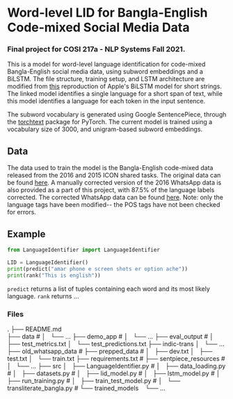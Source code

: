 # Word-level LID for Bangla-English Code-mixed Social Media Data
### Final project for COSI 217a - NLP Systems Fall 2021.

This is a model for word-level language identification for code-mixed Bangla-English social media data, using subword embeddings and a BiLSTM. The file structure, training setup, and LSTM architecture are modified from [this](https://github.com/AU-DIS/LSTM_langid) reproduction of Apple's BiLSTM model for short strings. The linked model identifies a single language for a short span of text, while this model identifies a language for each token in the input sentence.

The subword vocabulary is generated using Google SentencePiece, through the [torchtext](https://pytorch.org/text/stable/data_functional.html) package for PyTorch. The current model is trained using a vocabulary size of 3000, and unigram-based subword embeddings.  

## Data
The data used to train the model is the Bangla-English code-mixed data released from the 2016 and 2015 ICON shared tasks. The original data can be found [here](http://www.amitavadas.com/Code-Mixing.html). A manually corrected version of the 2016 WhatsApp data is also provided as a part of this project, with 87.5% of the language labels corrected. The corrected WhatsApp data can be found [here](https://github.com/aparnadutta/nlp-systems-final/blob/main/data/WA_BN_EN_CR_CORRECTED.txt). Note: only the language tags have been modified-- the POS tags have not been checked for errors.


## Example
```python
from LanguageIdentifier import LanguageIdentifier

LID = LanguageIdentifier()
print(predict("amar phone e screen shots er option ache"))
print(rank("This is english")) 
```
`predict` returns a list of tuples containing each word and its most likely language. 
`rank` returns ...


###  Files
.
├── README.md                     
├── data                          #
│   └── ...
├── demo_app                      #
│   └── ...
├── eval_output                   #
│   ├── test_metrics.txt
│   └── test_predictions.txt
├── indic-trans
│   └── ...
├── old_whatsapp_data             #
├── prepped_data                  #
│   ├── dev.txt
│   ├── test.txt
│   └── train.txt
├── requirements.txt              #
├── sentpiece_resources           #
│   └── ...
├── src
│   ├── LanguageIdentifier.py     #
│   ├── data_loading.py           #
│   ├── datasets.py               #
│   ├── lid_model.py              #
│   ├── lstm_model.py             #
│   ├── run_training.py           #
│   ├── train_test_model.py       #
│   └── transliterate_bangla.py   #
└── trained_models
    └── ...



